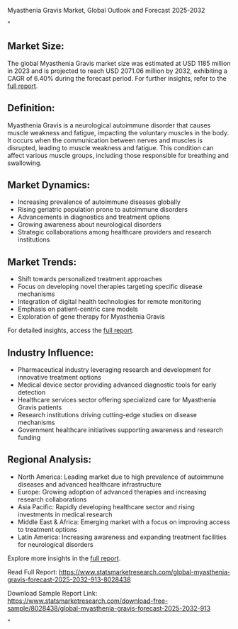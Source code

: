 Myasthenia Gravis Market, Global Outlook and Forecast 2025-2032

"<html>
<h2>Market Size:</h2>
<p>The global Myasthenia Gravis market size was estimated at USD 1185 million in 2023 and is projected to reach USD 2071.06 million by 2032, exhibiting a CAGR of 6.40% during the forecast period. For further insights, refer to the <a href='https://www.statsmarketresearch.com/global-myasthenia-gravis-forecast-2025-2032-913-8028438'>full report</a>.</p> 

<h2>Definition:</h2>
<p>Myasthenia Gravis is a neurological autoimmune disorder that causes muscle weakness and fatigue, impacting the voluntary muscles in the body. It occurs when the communication between nerves and muscles is disrupted, leading to muscle weakness and fatigue. This condition can affect various muscle groups, including those responsible for breathing and swallowing.</p>

<h2>Market Dynamics:</h2>
<ul>
  <li>Increasing prevalence of autoimmune diseases globally</li>
  <li>Rising geriatric population prone to autoimmune disorders</li>
  <li>Advancements in diagnostics and treatment options</li>
  <li>Growing awareness about neurological disorders</li>
  <li>Strategic collaborations among healthcare providers and research institutions</li>
</ul>

<h2>Market Trends:</h2>
<ul>
  <li>Shift towards personalized treatment approaches</li>
  <li>Focus on developing novel therapies targeting specific disease mechanisms</li>
  <li>Integration of digital health technologies for remote monitoring</li>
  <li>Emphasis on patient-centric care models</li>
  <li>Exploration of gene therapy for Myasthenia Gravis</li>
</ul>
<p>For detailed insights, access the <a href='https://www.statsmarketresearch.com/global-myasthenia-gravis-forecast-2025-2032-913-8028438'>full report</a>.</p>

<h2>Industry Influence:</h2>
<ul>
  <li>Pharmaceutical industry leveraging research and development for innovative treatment options</li>
  <li>Medical device sector providing advanced diagnostic tools for early detection</li>
  <li>Healthcare services sector offering specialized care for Myasthenia Gravis patients</li>
  <li>Research institutions driving cutting-edge studies on disease mechanisms</li>
  <li>Government healthcare initiatives supporting awareness and research funding</li>
</ul>

<h2>Regional Analysis:</h2>
<ul>
  <li>North America: Leading market due to high prevalence of autoimmune diseases and advanced healthcare infrastructure</li>
  <li>Europe: Growing adoption of advanced therapies and increasing research collaborations</li>
  <li>Asia Pacific: Rapidly developing healthcare sector and rising investments in medical research</li>
  <li>Middle East & Africa: Emerging market with a focus on improving access to treatment options</li>
  <li>Latin America: Increasing awareness and expanding treatment facilities for neurological disorders</li>
</ul>
<p>Explore more insights in the <a href='https://www.statsmarketresearch.com/global-myasthenia-gravis-forecast-2025-2032-913-8028438'>full report</a>.</p>
</html>

<p>Read Full Report: <a href='https://www.statsmarketresearch.com/global-myasthenia-gravis-forecast-2025-2032-913-8028438'>https://www.statsmarketresearch.com/global-myasthenia-gravis-forecast-2025-2032-913-8028438</a></p>
<p>Download Sample Report Link: <a href='https://www.statsmarketresearch.com/download-free-sample/8028438/global-myasthenia-gravis-forecast-2025-2032-913'>https://www.statsmarketresearch.com/download-free-sample/8028438/global-myasthenia-gravis-forecast-2025-2032-913</a></p>"
